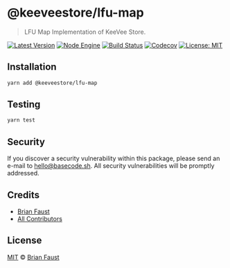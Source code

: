 # @keeveestore/lfu-map

> LFU Map Implementation of KeeVee Store.

[![Latest Version](https://badgen.now.sh/npm/v/@keeveestore/lfu-map)](https://www.npmjs.com/package/@keeveestore/lfu-map)
[![Node Engine](https://badgen.now.sh/npm/node/@keeveestore/lfu-map)](https://www.npmjs.com/package/@keeveestore/lfu-map)
[![Build Status](https://badgen.now.sh/circleci/github/keeveestore/lfu-map)](https://circleci.com/gh/keeveestore/lfu-map)
[![Codecov](https://badgen.now.sh/codecov/c/github/keeveestore/lfu-map)](https://codecov.io/gh/keeveestore/lfu-map)
[![License: MIT](https://badgen.now.sh/badge/license/MIT/green)](https://opensource.org/licenses/MIT)

## Installation

```bash
yarn add @keeveestore/lfu-map
```

## Testing

```bash
yarn test
```

## Security

If you discover a security vulnerability within this package, please send an e-mail to hello@basecode.sh. All security vulnerabilities will be promptly addressed.

## Credits

-   [Brian Faust](https://github.com/faustbrian)
-   [All Contributors](../../../../contributors)

## License

[MIT](LICENSE) © [Brian Faust](https://basecode.sh)

